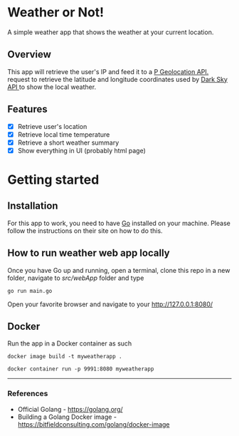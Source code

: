 # Weather or Not!
A simple weather app that shows the weather at your current location.

## Overview
This app will retrieve the user's IP and feed it to a [P Geolocation API.](https://ipgeolocation.io/) request to retrieve the latitude and longitude coordinates used by [Dark Sky API ](https://darksky.net/dev)  to show the local weather.

## Features

 - [x] Retrieve user's location
 - [x] Retrieve local time temperature 
 - [x] Retrieve a short weather summary
 - [x] Show everything in UI (probably html page)

# Getting started

## Installation  
For this app to work, you need to have [Go](https://golang.org) installed on your machine. Please follow the instructions on their site on how to do this.


## How to run weather web app locally
Once you have Go up and running, open a terminal, clone this repo in a new folder, navigate to  *src/webApp* folder and type 

    go run main.go
Open your favorite browser and navigate to your http://127.0.0.1:8080/

## Docker
Run the app in a Docker container as such
```
docker image build -t myweatherapp .

docker container run -p 9991:8080 myweatherapp
```


------

### References

- Official Golang  - https://golang.org/ 
- Building a Golang Docker image - https://bitfieldconsulting.com/golang/docker-image

 